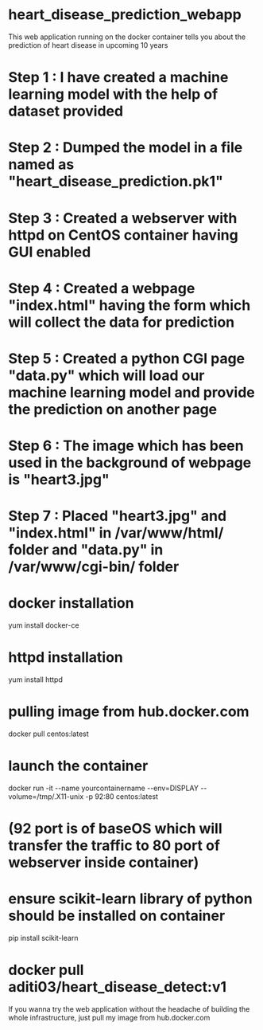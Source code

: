 # heart_disease_prediction_webapp
This web application running on the docker container tells you about the prediction of heart disease in upcoming 10 years
# Step 1 : I have created a machine learning model with the help of dataset provided 
# Step 2 : Dumped the model in a file named as "heart_disease_prediction.pk1"
# Step 3 : Created a webserver with httpd on CentOS container having GUI enabled
# Step 4 : Created a webpage "index.html" having the form which will collect the data for prediction
# Step 5 : Created a python CGI page "data.py" which will load our machine learning model and provide the prediction on another page
# Step 6 : The image which has been used in the background of webpage is "heart3.jpg" 
# Step 7 : Placed "heart3.jpg" and "index.html" in /var/www/html/ folder and "data.py" in /var/www/cgi-bin/ folder

# docker installation
yum install docker-ce
# httpd installation
yum install httpd
# pulling image from hub.docker.com
docker pull centos:latest
# launch the container
docker run -it --name yourcontainername --env=DISPLAY --volume=/tmp/.X11-unix -p 92:80 centos:latest
# (92 port is of baseOS which will transfer the traffic to 80 port of webserver inside container)
# ensure scikit-learn library of python should be installed on container
pip install scikit-learn



# docker pull aditi03/heart_disease_detect:v1
If you wanna try the web application without the headache of building the whole infrastructure, just pull my image from hub.docker.com

